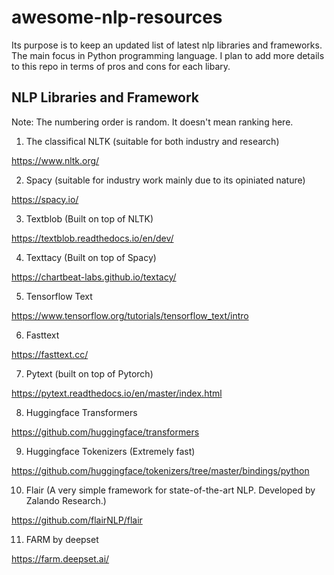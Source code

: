 # awesome-nlp-resources
Its purpose is to keep an updated list of latest nlp libraries and frameworks. The main focus in Python programming language. I plan to add more details to this repo in terms of pros and cons for each libary. 


## NLP Libraries and Framework

Note: The numbering order is random. It doesn't mean ranking here.

1) The classifical NLTK (suitable for both industry and research)

https://www.nltk.org/

2) Spacy (suitable for industry work mainly due to its opiniated nature)

https://spacy.io/

3) Textblob (Built on top of NLTK)

https://textblob.readthedocs.io/en/dev/

4) Texttacy (Built on top of Spacy)

https://chartbeat-labs.github.io/textacy/

5) Tensorflow Text

https://www.tensorflow.org/tutorials/tensorflow_text/intro

6) Fasttext

https://fasttext.cc/

7) Pytext (built on top of Pytorch)

https://pytext.readthedocs.io/en/master/index.html

8) Huggingface Transformers 

https://github.com/huggingface/transformers

9) Huggingface Tokenizers (Extremely fast)

https://github.com/huggingface/tokenizers/tree/master/bindings/python

10) Flair (A very simple framework for state-of-the-art NLP. Developed by Zalando Research.)

https://github.com/flairNLP/flair

11) FARM by deepset

https://farm.deepset.ai/



